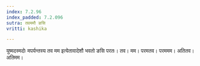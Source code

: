 ```yaml
---
index: 7.2.96
index_padded: 7.2.096
sutra: तवममौ ङसि
vritti: kashika

---
```

युष्मदस्मदोः मपर्यन्तस्य तव मम इत्येतावादेशौ भवतो ङसि परतः। तव। मम। परमतव। परममम। अतितव। अतिमम।